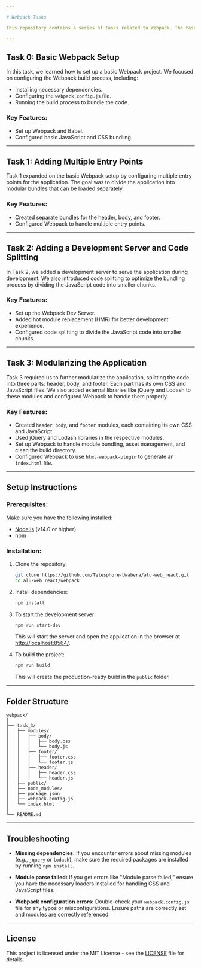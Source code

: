 ```yaml
---

# Webpack Tasks

This repository contains a series of tasks related to Webpack. The tasks focus on setting up Webpack, configuring it for development and production environments, managing static assets, and improving performance.

---
```


## Task 0: Basic Webpack Setup

In this task, we learned how to set up a basic Webpack project. We focused on configuring the Webpack build process, including:
- Installing necessary dependencies.
- Configuring the `webpack.config.js` file.
- Running the build process to bundle the code.

### Key Features:
- Set up Webpack and Babel.
- Configured basic JavaScript and CSS bundling.

---

## Task 1: Adding Multiple Entry Points

Task 1 expanded on the basic Webpack setup by configuring multiple entry points for the application. The goal was to divide the application into modular bundles that can be loaded separately.

### Key Features:
- Created separate bundles for the header, body, and footer.
- Configured Webpack to handle multiple entry points.

---

## Task 2: Adding a Development Server and Code Splitting

In Task 2, we added a development server to serve the application during development. We also introduced code splitting to optimize the bundling process by dividing the JavaScript code into smaller chunks.

### Key Features:
- Set up the Webpack Dev Server.
- Added hot module replacement (HMR) for better development experience.
- Configured code splitting to divide the JavaScript code into smaller chunks.

---

## Task 3: Modularizing the Application

Task 3 required us to further modularize the application, splitting the code into three parts: header, body, and footer. Each part has its own CSS and JavaScript files. We also added external libraries like jQuery and Lodash to these modules and configured Webpack to handle them properly.

### Key Features:
- Created `header`, `body`, and `footer` modules, each containing its own CSS and JavaScript.
- Used jQuery and Lodash libraries in the respective modules.
- Set up Webpack to handle module bundling, asset management, and clean the build directory.
- Configured Webpack to use `html-webpack-plugin` to generate an `index.html` file.

---

## Setup Instructions

### Prerequisites:
Make sure you have the following installed:
- [Node.js](https://nodejs.org/) (v14.0 or higher)
- [npm](https://www.npmjs.com/)

### Installation:

1. Clone the repository:

   ```bash
   git clone https://github.com/Telesphore-Uwabera/alu-web_react.git
   cd alu-web_react/webpack
   ```

2. Install dependencies:

   ```bash
   npm install
   ```

3. To start the development server:

   ```bash
   npm run start-dev
   ```

   This will start the server and open the application in the browser at [http://localhost:8564/](http://localhost:8564/).

4. To build the project:

   ```bash
   npm run build
   ```

   This will create the production-ready build in the `public` folder.

---

## Folder Structure

```
webpack/
│
├── task_3/
│   ├── modules/
│   │   ├── body/
│   │   │   ├── body.css
│   │   │   └── body.js
│   │   ├── footer/
│   │   │   ├── footer.css
│   │   │   └── footer.js
│   │   ├── header/
│   │   │   ├── header.css
│   │   │   └── header.js
│   ├── public/
│   ├── node_modules/
│   ├── package.json
│   ├── webpack.config.js
│   └── index.html
│
└── README.md
```

---

## Troubleshooting

- **Missing dependencies:** If you encounter errors about missing modules (e.g., `jquery` or `lodash`), make sure the required packages are installed by running `npm install`.
  
- **Module parse failed:** If you get errors like "Module parse failed," ensure you have the necessary loaders installed for handling CSS and JavaScript files.

- **Webpack configuration errors:** Double-check your `webpack.config.js` file for any typos or misconfigurations. Ensure paths are correctly set and modules are correctly referenced.

---

## License

This project is licensed under the MIT License - see the [LICENSE](LICENSE) file for details.
